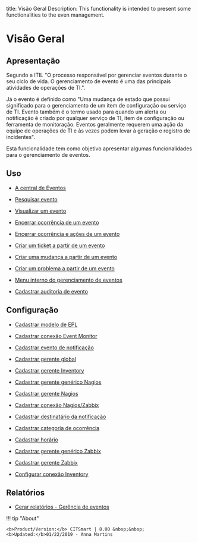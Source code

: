 title: Visão Geral
Description: This functionality is intended to present some functionalities to the even management.
# Visão Geral

Apresentação
----------------

Segundo a ITIL "O processo responsável por gerenciar eventos durante o seu ciclo de vida. O gerenciamento de evento é uma das principais atividades de operações de TI.".

Já o evento é definido como "Uma mudança de estado que possui significado para o gerenciamento de um item de configuração ou serviço de TI. Evento também é o termo usado para quando um alerta ou notificação é criado por qualquer serviço de TI, item de configuração ou ferramenta de monitoração. Eventos geralmente requerem uma ação da equipe de operações de TI e às vezes podem levar à geração e registro de incidentes".

Esta funcionalidade tem como objetivo apresentar algumas funcionalidades para o gerenciamento de eventos.

Uso
-------

- [A central de Eventos](/pt-br/citsmart-platform-8/processes/event/use/the-event-center.html)

- [Pesquisar evento](/pt-br/citsmart-platform-8/processes/event/use/search-event.html)

- [Visualizar um evento](/pt-br/citsmart-platform-8/processes/event/use/view-event.html)

- [Encerrar ocorrência de um evento](/pt-br/citsmart-platform-8/processes/event/use/close-event-occurrence.html)

- [Encerrar ocorrência e ações de um evento](/pt-br/citsmart-platform-8/processes/event/use/close-occurences-and-actions.html)

- [Criar um ticket a partir de um evento](/pt-br/citsmart-platform-8/processes/event/use/create-ticket-from-an-event.html)

- [Criar uma mudança a partir de um evento](/pt-br/citsmart-platform-8/processes/event/use/create-change-from-an-event.html)

- [Criar um problema a partir de um evento](/pt-br/citsmart-platform-8/processes/event/use/create-a-problem-from-an-event.html)

- [Menu interno do gerenciamento de eventos](/pt-br/citsmart-platform-8/processes/event/use/internal-menu-of-event.html)

- [Cadastrar auditoria de evento](/pt-br/citsmart-platform-8/processes/event/use/register-event-audit.html)

Configuração
-----------------

- [Cadastrar modelo de EPL](/pt-br/citsmart-platform-8/processes/event/configuration/register-epl-template.html)

- [Cadastrar conexão Event Monitor](/pt-br/citsmart-platform-8/processes/event/configuration/register-event-monitor-connection.html)

- [Cadastrar evento de notificação](/pt-br/citsmart-platform-8/processes/event/configuration/register-event-notification.html)

- [Cadastrar gerente global](/pt-br/citsmart-platform-8/processes/event/configuration/register-global-manager.html)

- [Cadastrar gerente Inventory](/pt-br/citsmart-platform-8/processes/event/configuration/register-inventory-manager.html)

- [Cadastrar gerente genérico Nagios](/pt-br/citsmart-platform-8/processes/event/configuration/register-nagios-generic-manager.html)

- [Cadastrar gerente Nagios](/pt-br/citsmart-platform-8/processes/event/configuration/register-nagios-manager.html)

- [Cadastrar conexão Nagios/Zabbix](/pt-br/citsmart-platform-8/processes/event/configuration/register-nagios-zabbix-connection.html)

- [Cadastrar destinatário da notificação](/pt-br/citsmart-platform-8/processes/event/configuration/register-notification-recipient.html)

- [Cadastrar categoria de ocorrência](/pt-br/citsmart-platform-8/processes/event/configuration/register-occurence-category.html)

- [Cadastrar horário](/pt-br/citsmart-platform-8/processes/event/configuration/register-time.html)

- [Cadastrar gerente genérico Zabbix](/pt-br/citsmart-platform-8/processes/event/configuration/register-zabbix-generic-manager.html)

- [Cadastrar gerente Zabbix](/pt-br/citsmart-platform-8/processes/event/configuration/register-zabbix-manager.html)

- [Configurar conexão Inventory](/pt-br/citsmart-platform-8/processes/event/configuration/set-inventory-connection.html)

Relatórios
-----------

- [Gerar relatórios - Gerência de eventos](/pt-br/citsmart-platform-8/processes/event/use/generate-reports-event-management.html)


!!! tip "About"

    <b>Product/Version:</b> CITSmart | 8.00 &nbsp;&nbsp;
    <b>Updated:</b>01/22/2019 - Anna Martins

